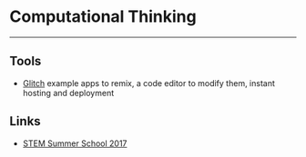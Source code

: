 # Computational Thinking
___

## Tools
- [Glitch](glitch.md) example apps to remix, a code editor to modify them, instant hosting and deployment

## Links
- [STEM Summer School 2017](https://github.com/janzeteachesit/janzeteachesit.github.io/blob/master/_posts/201707-stem-summer-school-programming.md)
